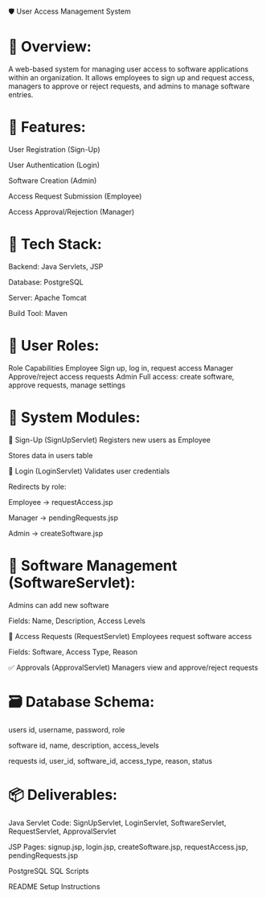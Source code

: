 🛡️ User Access Management System

📌 Overview:
==============
A web-based system for managing user access to software applications within an organization. It allows employees to sign up and request access, managers to approve or reject requests, and admins to manage software entries.

🚀 Features:
==============
User Registration (Sign-Up)

User Authentication (Login)

Software Creation (Admin)

Access Request Submission (Employee)

Access Approval/Rejection (Manager)

🧰 Tech Stack:
=================
Backend: Java Servlets, JSP

Database: PostgreSQL

Server: Apache Tomcat

Build Tool: Maven

👥 User Roles:
==================
Role	Capabilities
Employee	Sign up, log in, request access
Manager	Approve/reject access requests
Admin	Full access: create software, approve requests, manage settings

🧩 System Modules:
======================
🔐 Sign-Up (SignUpServlet)
Registers new users as Employee

Stores data in users table

🔑 Login (LoginServlet)
Validates user credentials

Redirects by role:

Employee → requestAccess.jsp

Manager → pendingRequests.jsp

Admin → createSoftware.jsp

💼 Software Management (SoftwareServlet):
============================================
Admins can add new software

Fields: Name, Description, Access Levels

📩 Access Requests (RequestServlet)
Employees request software access

Fields: Software, Access Type, Reason

✅ Approvals (ApprovalServlet)
Managers view and approve/reject requests

🗃️ Database Schema:
=========================
users
id, username, password, role

software
id, name, description, access_levels

requests
id, user_id, software_id, access_type, reason, status

📦 Deliverables:
======================
Java Servlet Code: SignUpServlet, LoginServlet, SoftwareServlet, RequestServlet, ApprovalServlet

JSP Pages: signup.jsp, login.jsp, createSoftware.jsp, requestAccess.jsp, pendingRequests.jsp

PostgreSQL SQL Scripts

README Setup Instructions
